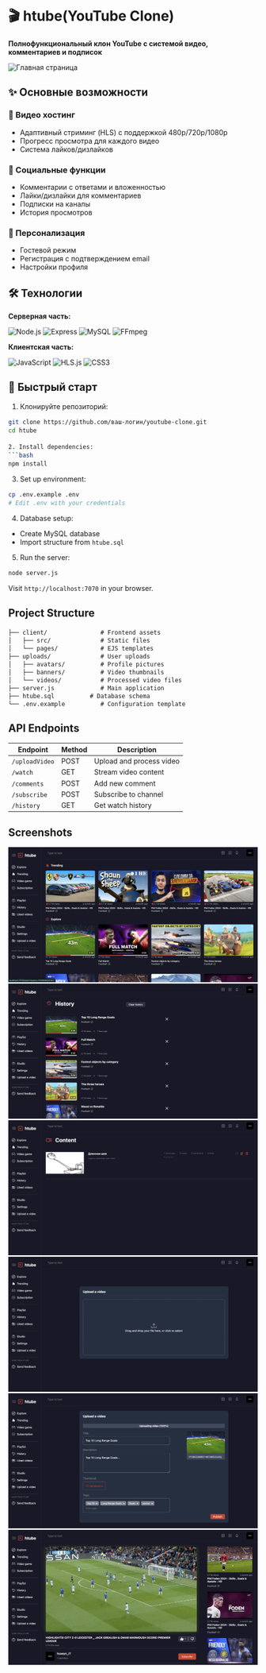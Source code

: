 # 🎬 htube(YouTube Clone)

**Полнофункциональный клон YouTube с системой видео, комментариев и подписок**

![Главная страница](screenshots/home.png)

## ✨ Основные возможности

### 🎥 Видео хостинг
- Адаптивный стриминг (HLS) с поддержкой 480p/720p/1080p
- Прогресс просмотра для каждого видео
- Система лайков/дизлайков

### 💬 Социальные функции
- Комментарии с ответами и вложенностью
- Лайки/дизлайки для комментариев
- Подписки на каналы
- История просмотров

### 👤 Персонализация
- Гостевой режим
- Регистрация с подтверждением email
- Настройки профиля

## 🛠 Технологии

**Серверная часть:**
<div align="left">
  <img src="https://img.shields.io/badge/Node.js-18.x-339933?logo=node.js" alt="Node.js">
  <img src="https://img.shields.io/badge/Express-4.x-000000?logo=express" alt="Express">
  <img src="https://img.shields.io/badge/MySQL-8.0-4479A1?logo=mysql" alt="MySQL">
  <img src="https://img.shields.io/badge/FFmpeg-6.0-007808?logo=ffmpeg" alt="FFmpeg">
</div>

**Клиентская часть:**
<div align="left">
  <img src="https://img.shields.io/badge/JavaScript-ES6+-F7DF1E?logo=javascript" alt="JavaScript">
  <img src="https://img.shields.io/badge/HLS.js-1.2.0-FF6B00?logo=hls" alt="HLS.js">
  <img src="https://img.shields.io/badge/CSS3-1572B6?logo=css3" alt="CSS3">
</div>

## 🚀 Быстрый старт

1. Клонируйте репозиторий:
```bash
git clone https://github.com/ваш-логин/youtube-clone.git
cd htube

2. Install dependencies:
```bash
npm install
```

3. Set up environment:
```bash
cp .env.example .env
# Edit .env with your credentials
```

4. Database setup:
- Create MySQL database
- Import structure from `htube.sql`

5. Run the server:
```bash
node server.js
```

Visit `http://localhost:7070` in your browser.

## Project Structure

```
├── client/               # Frontend assets
│   ├── src/              # Static files
│   └── pages/            # EJS templates
├── uploads/              # User uploads
│   ├── avatars/          # Profile pictures
│   ├── banners/          # Video thumbnails
│   └── videos/           # Processed video files
├── server.js             # Main application
├── htube.sql          # Database schema
└── .env.example          # Configuration template
```

## API Endpoints

| Endpoint | Method | Description |
|----------|--------|-------------|
| `/uploadVideo` | POST | Upload and process video |
| `/watch` | GET | Stream video content |
| `/comments` | POST | Add new comment |
| `/subscribe` | POST | Subscribe to channel |
| `/history` | GET | Get watch history |

## Screenshots

![Home Page](./screenshots/home-page.png)
![History Page](./screenshots/history-page.png)
![Studio Page](./screenshots/studio-page.png)
![Upload Video Page](./screenshots/upload-video-page.png)
![Upload Video](./screenshots/upload-video.png)
![Video Player](./screenshots/video-player.png)